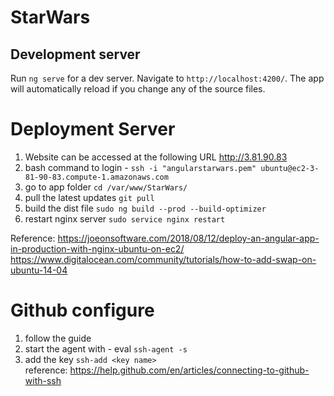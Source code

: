 # StarWars
## Development server

Run `ng serve` for a dev server. Navigate to `http://localhost:4200/`. The app will automatically reload if you change any of the source files.

# Deployment Server
1. Website can be accessed at the following URL http://3.81.90.83  
2. bash command to login - `ssh -i "angularstarwars.pem" ubuntu@ec2-3-81-90-83.compute-1.amazonaws.com`
3. go to app folder `cd /var/www/StarWars/`
4. pull the latest updates `git pull`
5. build the dist file `sudo ng build --prod --build-optimizer`
6. restart nginx server `sudo service nginx restart`

Reference: https://joeonsoftware.com/2018/08/12/deploy-an-angular-app-in-production-with-nginx-ubuntu-on-ec2/
https://www.digitalocean.com/community/tutorials/how-to-add-swap-on-ubuntu-14-04


# Github configure 
1. follow the guide
2. start the agent with - eval `ssh-agent -s`
3. add the key `ssh-add <key name>`  
reference: https://help.github.com/en/articles/connecting-to-github-with-ssh
